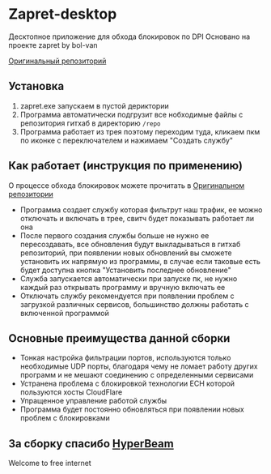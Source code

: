 ﻿# Zapret-desktop


Десктопное приложение для обхода блокировок по DPI 
Основано на проекте zapret by bol-van

[Оригинальный репозиторий](https://github.com/bol-van/zapret)

## Установка

1. zapret.exe запускаем в пустой дериктории
2. Программа автоматически подгрузит все нобходимые файлы с репозитория гитхаб в директорию ```/repo```
3. Программа работает из трея поэтому переходим туда, кликаем пкм по иконке с переключателем и нажимаем "Создать службу"


## Как работает (инструкция по применению)

О процессе обхода блокировок можете прочитать в [Оригинальном репозитории](https://github.com/bol-van/zapret)

- Программа создает службу которая фильтрут наш трафик, ее можно отключать и включать в трее, свитч будет показывать работает ли она
- После первого создания службы больше не нужно ее пересоздавать, все обновления будут выкладываться в гитхаб репозиторий, при появлении новых обновлений вы сможете установить их напрямую из программы, в случае если таковые есть будет доступна кнопка "Установить последнее обновление" 
- Служба запускается автоматически при запуске пк, не нужно каждый раз открывать программу и вручную включать ее
- Отключать службу рекомендуется при появлении проблем с загрузкой различных сервисов, большинство должны работать с включенной программой


## Основные преимущества данной сборки
- Тонкая настройка фильтрации портов, используются только необходимые UDP порты, благодаря чему не ломает работу других программ и не мешают соединению с определенными сервисами
- Устранена проблема с блокировкой технологии ECH которой пользуются хосты CloudFlare
- Упращенное управление работой службы
- Программа будет постоянно обновляться при появлении новых проблем с блокировками 


## За сборку спасибо [HyperBeam](https://t.me/hyperbeamm)

Welcome to free internet
